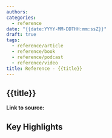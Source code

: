 ```yaml
---
authors:
categories:
  - reference
date: "{{date:YYYY-MM-DDTHH:mm:ssZ}}"
draft: true
tags:
  - reference/article
  - reference/book
  - reference/podcast
  - reference/video
title: Reference - {{title}}
---
```


## {{title}}

**Link to source:**

## Key Highlights

<!--
Highlights of direct quotes, key points, or insights from the source content
Format:

> Initial thought or note on:
>> Quote 
>> \- cited
>
-->
